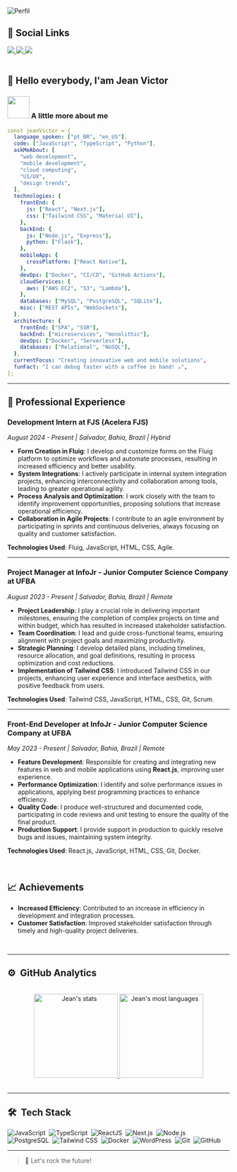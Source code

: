 ![Perfil](https://img.shields.io/badge/Status-Desenvolvedor%20Full%20Stack-brightgreen)

## 💬&nbsp;Social Links <!-- ===== LINKS CONTACT ===== -->

<div> 
  <a href="mailto:jeamsillva3@gmail.com" target="_blank" rel="noopener noreferrer">
    <img src="https://img.shields.io/badge/-Gmail-%23333?style=for-the-badge&logo=gmail&logoColor=white">
  </a>
  <a href="https://www.linkedin.com/in/jean-victor200/" target="_blank" rel="noopener noreferrer">
    <img src="https://img.shields.io/badge/-LinkedIn-%230077B5?style=for-the-badge&logo=linkedin&logoColor=white">
  </a>
  <a href="https://jean-victor-portfolio.vercel.app" target="_blank" rel="noopener noreferrer">
     <img src="https://img.shields.io/badge/-Portfolio-black?style=for-the-badge&logo=google-chrome&logoColor=white">
  </a>
</div>

<br>

## 👋 Hello everybody, I'am Jean Victor

### <img src="https://media3.giphy.com/media/v1.Y2lkPTc5MGI3NjExdGlzZzJ3bjBnM3Vwc3VtenAzeXdpZm0zNTV5dGhvZ2V0MW1oem9ubSZlcD12MV9pbnRlcm5hbF9naWZfYnlfaWQmY3Q9cw/eNwO33cDf7H60uqErv/giphy.webp" width="50"> A little more about me

```yaml
const jeanVictor = {
  language_spoken: ["pt_BR", "en_US"],
  code: ["JavaScript", "TypeScript", "Python"],
  askMeAbout: [
    "web development",
    "mobile development",
    "cloud computing",
    "UI/UX",
    "design trends",
  ],
  technologies: {
    frontEnd: {
      js: ["React", "Next.js"],
      css: ["Tailwind CSS", "Material UI"],
    },
    backEnd: {
      js: ["Node.js", "Express"],
      python: ["Flask"],
    },
    mobileApp: {
      crossPlatform: ["React Native"],
    },
    devOps: ["Docker", "CI/CD", "GitHub Actions"],
    cloudServices: {
      aws: ["AWS EC2", "S3", "Lambda"],
    },
    databases: ["MySQL", "PostgreSQL", "SQLite"],
    misc: ["REST APIs", "WebSockets"],
  },
  architecture: {
    frontEnd: ["SPA", "SSR"],
    backEnd: ["microservices", "monolithic"],
    devOps: ["Docker", "Serverless"],
    databases: ["Relational", "NoSQL"],
  },
  currentFocus: "Creating innovative web and mobile solutions",
  funFact: "I can debug faster with a coffee in hand! ☕️",
};
```

---

## 💼 Professional Experience

### Development Intern at FJS (Acelera FJS)

_August 2024 - Present | Salvador, Bahia, Brazil | Hybrid_

- **Form Creation in Fluig**: I develop and customize forms on the Fluig platform to optimize workflows and automate processes, resulting in increased efficiency and better usability.
- **System Integrations**: I actively participate in internal system integration projects, enhancing interconnectivity and collaboration among tools, leading to greater operational agility.
- **Process Analysis and Optimization**: I work closely with the team to identify improvement opportunities, proposing solutions that increase operational efficiency.
- **Collaboration in Agile Projects**: I contribute to an agile environment by participating in sprints and continuous deliveries, always focusing on quality and customer satisfaction.

**Technologies Used**: Fluig, JavaScript, HTML, CSS, Agile.

---

### Project Manager at InfoJr - Junior Computer Science Company at UFBA

_August 2023 - Present | Salvador, Bahia, Brazil | Remote_

- **Project Leadership**: I play a crucial role in delivering important milestones, ensuring the completion of complex projects on time and within budget, which has resulted in increased stakeholder satisfaction.
- **Team Coordination**: I lead and guide cross-functional teams, ensuring alignment with project goals and maximizing productivity.
- **Strategic Planning**: I develop detailed plans, including timelines, resource allocation, and goal definitions, resulting in process optimization and cost reductions.
- **Implementation of Tailwind CSS**: I introduced Tailwind CSS in our projects, enhancing user experience and interface aesthetics, with positive feedback from users.

**Technologies Used**: Tailwind CSS, JavaScript, HTML, CSS, Git, Scrum.

---

### Front-End Developer at InfoJr - Junior Computer Science Company at UFBA

_May 2023 - Present | Salvador, Bahia, Brazil | Remote_

- **Feature Development**: Responsible for creating and integrating new features in web and mobile applications using **React.js**, improving user experience.
- **Performance Optimization**: I identify and solve performance issues in applications, applying best programming practices to enhance efficiency.
- **Quality Code**: I produce well-structured and documented code, participating in code reviews and unit testing to ensure the quality of the final product.
- **Production Support**: I provide support in production to quickly resolve bugs and issues, maintaining system integrity.

**Technologies Used**: React.js, JavaScript, HTML, CSS, Git, Docker.

<br>

## 📈 Achievements

- **Increased Efficiency**: Contributed to an increase in efficiency in development and integration processes.
- **Customer Satisfaction**: Improved stakeholder satisfaction through timely and high-quality project deliveries.

<br>

---

## ⚙️ &nbsp;GitHub Analytics <!-- ===== PROFILE GITHUB DETAILS ===== -->

<div align="center"><br>
  <a href="https://github.com/DJeanS03">
   <img height="190em" src="https://github-readme-stats.vercel.app/api?username=DJeanS03&theme=react&show_icons=true" alt="Jean's stats"/>
   <img height="190em" src="https://github-readme-stats.vercel.app/api/top-langs/?username=DJeanS03&langs_count=7&theme=react" alt="Jean's most languages"/>
  </a>
</div>

 <br>

---

## 🛠 &nbsp;Tech Stack <!-- ===== ICONS PROGRAME LANGUAGES ===== -->

<p align="left">

![JavaScript](https://img.shields.io/badge/-JavaScript-05122A?style=for-the-badge&logo=javascript)&nbsp;
![TypeScript](https://img.shields.io/badge/-TypeScript-05122A?style=for-the-badge&logo=typescript)&nbsp;
![ReactJS](https://img.shields.io/badge/-React-05122A?style=for-the-badge&logo=react)&nbsp;
![Next.js](https://img.shields.io/badge/-Next.js-05122A?style=for-the-badge&logo=next.js)&nbsp;
![Node.js](https://img.shields.io/badge/-Node.js-05122A?style=for-the-badge&logo=node.js)&nbsp;
![PostgreSQL](https://img.shields.io/badge/-PostgreSQL-05122A?style=for-the-badge&logo=postgresql)&nbsp;
![Tailwind CSS](https://img.shields.io/badge/-Tailwind%20CSS-05122A?style=for-the-badge&logo=tailwindcss)&nbsp;
![Docker](https://img.shields.io/badge/-Docker-05122A?style=for-the-badge&logo=docker)&nbsp;
![WordPress](https://img.shields.io/badge/-WordPress-05122A?style=for-the-badge&logo=wordpress)&nbsp;
![Git](https://img.shields.io/badge/-Git-05122A?style=for-the-badge&logo=git)&nbsp;
![GitHub](https://img.shields.io/badge/-GitHub-05122A?style=for-the-badge&logo=github)&nbsp;

</p>

---

> 🚀 Let's rock the future!
